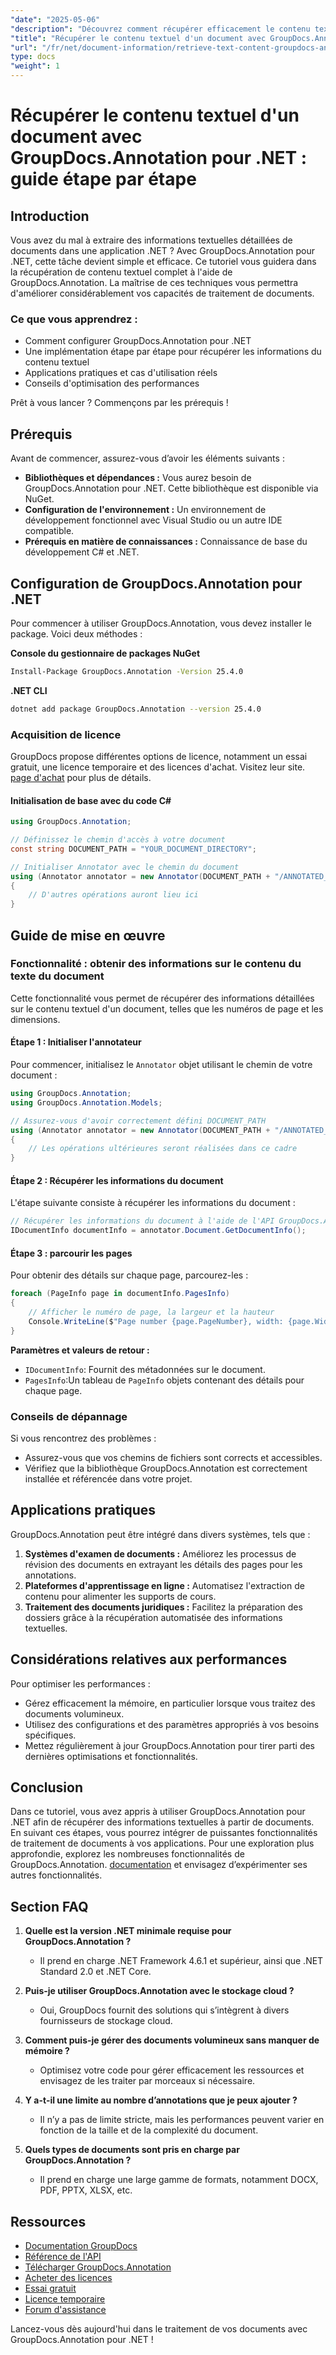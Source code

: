 ```yaml
---
"date": "2025-05-06"
"description": "Découvrez comment récupérer efficacement le contenu textuel de vos documents grâce à GroupDocs.Annotation pour .NET. Suivez ce guide étape par étape pour améliorer vos capacités de traitement de documents."
"title": "Récupérer le contenu textuel d'un document avec GroupDocs.Annotation pour .NET &#58; un guide étape par étape"
"url": "/fr/net/document-information/retrieve-text-content-groupdocs-annotation-net/"
type: docs
"weight": 1
---
```


# Récupérer le contenu textuel d'un document avec GroupDocs.Annotation pour .NET : guide étape par étape

## Introduction

Vous avez du mal à extraire des informations textuelles détaillées de documents dans une application .NET ? Avec GroupDocs.Annotation pour .NET, cette tâche devient simple et efficace. Ce tutoriel vous guidera dans la récupération de contenu textuel complet à l'aide de GroupDocs.Annotation. La maîtrise de ces techniques vous permettra d'améliorer considérablement vos capacités de traitement de documents.

### Ce que vous apprendrez :
- Comment configurer GroupDocs.Annotation pour .NET
- Une implémentation étape par étape pour récupérer les informations du contenu textuel
- Applications pratiques et cas d'utilisation réels
- Conseils d'optimisation des performances

Prêt à vous lancer ? Commençons par les prérequis !

## Prérequis

Avant de commencer, assurez-vous d’avoir les éléments suivants :

- **Bibliothèques et dépendances :** Vous aurez besoin de GroupDocs.Annotation pour .NET. Cette bibliothèque est disponible via NuGet.
- **Configuration de l'environnement :** Un environnement de développement fonctionnel avec Visual Studio ou un autre IDE compatible.
- **Prérequis en matière de connaissances :** Connaissance de base du développement C# et .NET.

## Configuration de GroupDocs.Annotation pour .NET

Pour commencer à utiliser GroupDocs.Annotation, vous devez installer le package. Voici deux méthodes :

**Console du gestionnaire de packages NuGet**
```bash
Install-Package GroupDocs.Annotation -Version 25.4.0
```

**.NET CLI**
```bash
dotnet add package GroupDocs.Annotation --version 25.4.0
```

### Acquisition de licence

GroupDocs propose différentes options de licence, notamment un essai gratuit, une licence temporaire et des licences d'achat. Visitez leur site. [page d'achat](https://purchase.groupdocs.com/buy) pour plus de détails.

#### Initialisation de base avec du code C#

```csharp
using GroupDocs.Annotation;

// Définissez le chemin d'accès à votre document
const string DOCUMENT_PATH = "YOUR_DOCUMENT_DIRECTORY";

// Initialiser Annotator avec le chemin du document
using (Annotator annotator = new Annotator(DOCUMENT_PATH + "/ANNOTATED_DOCX"))
{
    // D'autres opérations auront lieu ici
}
```

## Guide de mise en œuvre

### Fonctionnalité : obtenir des informations sur le contenu du texte du document

Cette fonctionnalité vous permet de récupérer des informations détaillées sur le contenu textuel d'un document, telles que les numéros de page et les dimensions.

#### Étape 1 : Initialiser l'annotateur

Pour commencer, initialisez le `Annotator` objet utilisant le chemin de votre document :

```csharp
using GroupDocs.Annotation;
using GroupDocs.Annotation.Models;

// Assurez-vous d'avoir correctement défini DOCUMENT_PATH
using (Annotator annotator = new Annotator(DOCUMENT_PATH + "/ANNOTATED_DOCX"))
{
    // Les opérations ultérieures seront réalisées dans ce cadre
}
```

#### Étape 2 : Récupérer les informations du document

L'étape suivante consiste à récupérer les informations du document :

```csharp
// Récupérer les informations du document à l'aide de l'API GroupDocs.Annotation
IDocumentInfo documentInfo = annotator.Document.GetDocumentInfo();
```

#### Étape 3 : parcourir les pages

Pour obtenir des détails sur chaque page, parcourez-les :

```csharp
foreach (PageInfo page in documentInfo.PagesInfo)
{
    // Afficher le numéro de page, la largeur et la hauteur
    Console.WriteLine($"Page number {page.PageNumber}, width: {page.Width} and height: {page.Height}");
}
```

**Paramètres et valeurs de retour :**
- `IDocumentInfo`: Fournit des métadonnées sur le document.
- `PagesInfo`:Un tableau de `PageInfo` objets contenant des détails pour chaque page.

### Conseils de dépannage

Si vous rencontrez des problèmes :
- Assurez-vous que vos chemins de fichiers sont corrects et accessibles.
- Vérifiez que la bibliothèque GroupDocs.Annotation est correctement installée et référencée dans votre projet.

## Applications pratiques

GroupDocs.Annotation peut être intégré dans divers systèmes, tels que :
1. **Systèmes d'examen de documents :** Améliorez les processus de révision des documents en extrayant les détails des pages pour les annotations.
2. **Plateformes d'apprentissage en ligne :** Automatisez l'extraction de contenu pour alimenter les supports de cours.
3. **Traitement des documents juridiques :** Facilitez la préparation des dossiers grâce à la récupération automatisée des informations textuelles.

## Considérations relatives aux performances

Pour optimiser les performances :
- Gérez efficacement la mémoire, en particulier lorsque vous traitez des documents volumineux.
- Utilisez des configurations et des paramètres appropriés à vos besoins spécifiques.
- Mettez régulièrement à jour GroupDocs.Annotation pour tirer parti des dernières optimisations et fonctionnalités.

## Conclusion

Dans ce tutoriel, vous avez appris à utiliser GroupDocs.Annotation pour .NET afin de récupérer des informations textuelles à partir de documents. En suivant ces étapes, vous pourrez intégrer de puissantes fonctionnalités de traitement de documents à vos applications. Pour une exploration plus approfondie, explorez les nombreuses fonctionnalités de GroupDocs.Annotation. [documentation](https://docs.groupdocs.com/annotation/net/) et envisagez d’expérimenter ses autres fonctionnalités.

## Section FAQ

1. **Quelle est la version .NET minimale requise pour GroupDocs.Annotation ?**
   - Il prend en charge .NET Framework 4.6.1 et supérieur, ainsi que .NET Standard 2.0 et .NET Core.

2. **Puis-je utiliser GroupDocs.Annotation avec le stockage cloud ?**
   - Oui, GroupDocs fournit des solutions qui s’intègrent à divers fournisseurs de stockage cloud.

3. **Comment puis-je gérer des documents volumineux sans manquer de mémoire ?**
   - Optimisez votre code pour gérer efficacement les ressources et envisagez de les traiter par morceaux si nécessaire.

4. **Y a-t-il une limite au nombre d’annotations que je peux ajouter ?**
   - Il n’y a pas de limite stricte, mais les performances peuvent varier en fonction de la taille et de la complexité du document.

5. **Quels types de documents sont pris en charge par GroupDocs.Annotation ?**
   - Il prend en charge une large gamme de formats, notamment DOCX, PDF, PPTX, XLSX, etc.

## Ressources
- [Documentation GroupDocs](https://docs.groupdocs.com/annotation/net/)
- [Référence de l'API](https://reference.groupdocs.com/annotation/net/)
- [Télécharger GroupDocs.Annotation](https://releases.groupdocs.com/annotation/net/)
- [Acheter des licences](https://purchase.groupdocs.com/buy)
- [Essai gratuit](https://releases.groupdocs.com/annotation/net/)
- [Licence temporaire](https://purchase.groupdocs.com/temporary-license/)
- [Forum d'assistance](https://forum.groupdocs.com/c/annotation/) 

Lancez-vous dès aujourd'hui dans le traitement de vos documents avec GroupDocs.Annotation pour .NET !